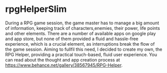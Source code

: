 # rpgHelperSlim

During a RPG game session, the game master has to manage a big amount of information, keeping track of characters,enemies, their power, life points and other elements.  There are a number of available apps on google play and app store, but none of them provided a fluid and hassle-free experience, which is a crucial element, as interruptions break the flow of the game session. Aiming to fullfil this need, I decided to create my own, the RPG Helper, providing a practical touch-based, fluid user experience. You can read about the thought and app creation process at https://www.behance.net/gallery/38567945/RPG-Helper.
